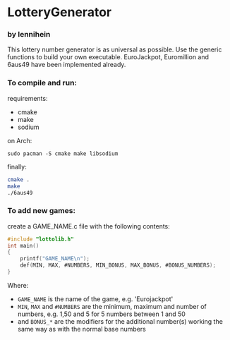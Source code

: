 # LotteryGenerator
### by lennihein

This lottery number generator is as universal as possible. Use the generic functions to build your own executable. EuroJackpot, Euromillion and 6aus49 have been implemented already.

### To compile and run:

requirements:

- cmake
- make
- sodium

on Arch:

```
sudo pacman -S cmake make libsodium
```

finally:

```bash
cmake .
make
./6aus49
```

### To add new games:

create a GAME_NAME.c file with the following contents:

```C
#include "lottolib.h"
int main()
{
    printf("GAME_NAME\n");
    def(MIN, MAX, #NUMBERS, MIN_BONUS, MAX_BONUS, #BONUS_NUMBERS);
}
```

Where:

- `GAME_NAME` is the name of the game, e.g. 'Eurojackpot'
- `MIN`, `MAX` and `#NUMBERS` are the minimum, maximum and number of numbers, e.g. 1,50 and 5 for 5 numbers between 1 and 50
- and `BONUS_*` are the modifiers for the additional number(s) working the same way as with the normal base numbers
